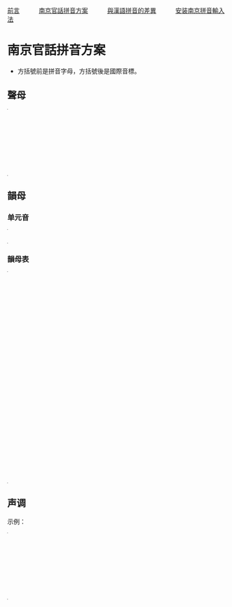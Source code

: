 <tr>
<td><a style="margin-right: 40px;" href="https://uliloewi.github.io/LangJinPinIn/CiwnIwn">前言</a></td>
<td ><a style="margin-right: 40px;" href="https://uliloewi.github.io/LangJinPinIn/PinInFangAng">南京官話拼音方案</a></td>
<td ><a style="margin-right: 40px;" href="https://uliloewi.github.io/LangJinPinIn/LinIwnChaI">與漢語拼音的差異</a></td>
<td ><a style="margin-right: 40px;" href="https://uliloewi.github.io/LangJinPinIn/angzhuangfa">安装南京拼音輸入法</a></td>
</tr>





# 南京官話拼音方案

- 方括號前是拼音字母，方括號後是國際音標。

## 聲母

<table style="width:1px; white-space:nowrap; text-align:center;">
  <tr>
    <td><span>b [p]</span> 把</td>
    <td><span>p [pʰ]</span> 怕</td>
    <td><span>m [m]</span> 麻</td>
    <td><span>f [f]</span> 法</td>
  </tr>
  <tr>
    <td><span>d [t]</span> 大</td>
    <td><span>t [tʰ]</span> 他</td>
    <td><span>l [l]</span> 拉</td>
    <td></td>
  </tr>
  <tr>
    <td><span>g [k]</span> 嘎</td>
    <td><span>k [kʰ]</span> 卡</td>
    <td><span>h [h]</span> 哈</td>
    <td></td>
  </tr>
  <tr>
    <td><span>z [ts]</span> 砸</td>
    <td><span>c [tsʰ]</span> 擦</td>
    <td><span>s [s]</span> 撒</td>
    <td></td>
  </tr>
  <tr>
    <td><span>z [ʈʂ]</span> 渣</td>
    <td><span>c [ʈʂʰ]</span> 差</td>
    <td><span>s [ʂ]</span> 沙</td>
    <td><span>r [ʐ]</span> 日</td>
  </tr>
</table>

## 韻母

### 单元音

<table style="width:1px; white-space:nowrap; text-align:center;">
  <tr>
    <td><span>a [a]</span>  啊</td>
	<td><span>ä [ɛ]</span>  哎</td>
	<td><span>e [e]</span>  車的韻母</td>
    <td><span>i [i]</span>  衣</td>
	<td><span>ao [ɔ]</span>  奧</td>
	<td><span>o [o]</span>  我</td>
    <td><span>u [u]</span>  污</td>
	<td><span>ü [y]</span>  雨</td>
    <td><span>y [ɿ]</span>  思的韻母</td>
    <td><span>r [ʅ]</span>  日</td>
  </tr>
</table>

### 韻母表

<table style="width:1px; white-space:nowrap; text-align:center;">
  <tr>  
	<td></td>
    <td>	
		<span>i [i]</span>  衣
	</td>
    <td>
      <span>u [u]</span>  污
	</td>
    <td>
      <span>ü [y]</span>  雨 
    </td>	
  </tr>
  <tr>
    <td><span>a [a]</span>  啊</td>
    <td>
      <span>ia [ia]</span> 丫
	</td>
    <td>
      <span>ua [ua]</span> 哇  
    </td>
	<td></td>
  </tr>
  <tr>
    <td>
		<span>ä [ɛ]</span>  哎
	</td>
    <td>
      <span>iä [iɛ]</span> 也
	</td>
    <td>
      <span>uä [uɛ]</span> 外	  
    </td>
	<td>      
	  <span>üä [uɛ]</span> 月	  
    </td>
  </tr>
  
  <tr>
    <td>
		<span>e [e]</span>  車的韻母
	</td>
    <td></td>
    <td></td>
	<td></td>
  </tr>
  <tr>
    <td>
		<span>ei [ei]</span> 眉的韻母
	</td>
    <td></td>
    <td>
      <span>uei [uei]</span> 威	  
    </td>
	<td></td>
  </tr>
  <tr>
    <td>	
		<span>ao [ɔ]</span>  奧	
	</td>
    <td>
		<span>iao [iɔ]</span> 腰	  	
	</td>
    <td></td>
	<td></td>
  </tr>
  
  <tr>
    <td>		
		<span>ou [əɯ]</span> 歐
	</td>
    <td>
		<span>iou [iəɯ]</span> 由	  	
	</td>
    <td></td>
	<td></td>
  </tr>
  <tr>
    <td>
		<span>o [o]</span>  我
	</td>
    <td>
		<span>io [io]</span> 岳	  	
	</td>
    <td></td>
	<td></td>
  </tr>
  <tr>
    <td><span>ang [ã]</span> 安	  	</td>
    <td>
		<span>iang [iã]</span> 央	  	
	</td>
    <td>
		<span>uang [uã]</span> 完	  	
	</td>
	<td></td>
  </tr>
  <tr>
    <td><span>än [ɛ̃]</span> 限的韻母	  	</td>
    <td>
		<span>iän [iɛ̃]</span> 淹	  	
	</td>
    <td></td>
	<td>
	<span>üän [yɛ̃]</span> 冤	  	
	</td>
  </tr>
  <tr>
    <td>
		<span>in [in]</span> 音	  	
	</td>
    <td>
	</td>
    <td></td>
	<td>
		<span>üin [yin]</span> 云
	</td>
  </tr>
  <tr>
    <td>
		<span>ong [oŋ]</span> 嗡	  	
	</td>
    <td>
		<span>iong [ioŋ]</span> 容
	</td>
    <td></td>
	<td>		
	</td>
  </tr>
  <tr>
    <td>
		<span>en [ə̃ ]</span> 恩	  	
	</td>
    <td></td>
    <td>
		<span>uen [uə̃ ]</span> 文
	</td>
	<td>		
	</td>
  </tr>
  <tr>
    <td>		
		<span>er [ɚ]</span>  而	  
	</td>
    <td></td>
    <td></td>
	<td></td>
  </tr>
  <tr>
    <td>		
		<span>y [ɿ]</span>  思的韻母	    	
	</td>
    <td></td>
    <td></td>
	<td></td>
  </tr>
  <tr>
    <td>
		<span>r [ʅ]</span>  日
	</td>
    <td></td>
    <td></td>
	<td></td>
  </tr>
</table>

## 声调

示例：

<table style="width:1px; white-space:nowrap; text-align:center;">
  <tr>
	<td>調名</td>
    <td><span>陰平</span></td>
	<td><span>陽平</span></td>
    <td><span>上</span></td>
    <td><span>去</span></td>
    <td><span>入</span></td>
  </tr>
  <tr>
	<td>調值</td>
    <td><span>31[˧˩]</span></td>
	<td><span>13[˩˧]</span></td>
    <td><span>212[˨˩˨]</span></td>
    <td><span>44[˦˦]</span></td>
    <td><span>5[˥]</span></td>
  </tr>
  <tr>
	<td>例字組一</td>
    <td><span>i¹</span> 衣</td>
    <td><span>i²</span> 移</td>
    <td><span>i³</span> 已</td>
    <td><span>i⁴</span> 意</td>
	<td><span>i⁵</span> 一</td>
  </tr>  
  <tr>
    <td>例字組二</td>
    <td><span>shr¹</span> 詩</td>
    <td><span>shr²</span> 時</td>
    <td><span>shr³</span> 使</td>
    <td><span>shr⁴</span> 是</td>
	<td><span>shr⁵</span> 十</td>
  </tr>
  <tr>
    <td>例字組三</td>
    <td><span>cä¹</span> 猜</td>
    <td><span>cä²</span> 才</td>
    <td><span>cä³</span> 踩</td>
    <td><span>cä⁴</span> 菜</td>
	<td><span>cä⁵</span> 測</td>
  </tr>
</table>
